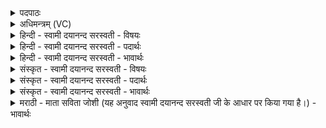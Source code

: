 <details><summary>पदपाठः</summary>

ह॒ꣳसः। शु॒चि॒षत्। शु॒चि॒सदिति॑ शुचि॒ऽसत्। वसुः॑। अ॒न्त॒रि॒क्ष॒सदित्य॑न्तरिक्ष॒ऽसत्। होता॑। वे॒दि॒षत्। वे॒दि॒सदिति॑ वेदि॒ऽसत्। अति॑थिः। दु॒रो॒ण॒सदिति॑ दुरोण॒ऽसत्। नृ॒षत्। नृ॒सदिति॑ नृ॒ऽसत्। व॒र॒सदिति॑ वर॒ऽसत्। ऋ॒त॒सदित्यृ॑त॒ऽसत्। व्यो॒म॒सदिति॑ व्योम॒ऽसत्। अ॒ब्जा इत्य॒प्ऽजाः। गो॒जा इति॑ गो॒ऽजाः। ऋ॒त॒जा इत्यृ॑त॒ऽजाः। अ॒द्रि॒जा इत्य॑द्रि॒ऽजाः। ऋ॒तम्। बृ॒हत्। १४।
</details>

<details><summary>अधिमन्त्रम् (VC)</summary>

- जीवेश्वरौ देवते
- त्रित ऋषिः
- भुरिग् जगती
- निषादः
</details>

<details><summary>हिन्दी - स्वामी दयानन्द सरस्वती - विषयः</summary>

अब अगले मन्त्र में परमात्मा और जीव के लक्षण कहे हैं ॥
</details>

<details><summary>हिन्दी - स्वामी दयानन्द सरस्वती - पदार्थः</summary>

पदार्थान्वयभाषाः -  हे प्रजा के पुरुषो ! तुम लोग जो (हंसः) दुष्ट कर्मों का नाशक (शुचिषत्) पवित्र व्यवहारों में वर्त्तमान (वसुः) सज्जनों में बसने वा उनको बसानेवाला (अन्तरिक्षसत्) धर्म के अवकाश में स्थित (होता) सत्य का ग्रहण करने और करानेवाला (वेदिषत्) सब पृथिवी वा यज्ञ के स्थान में स्थित (अतिथिः) पूजनीय वा राज्य की रक्षा के लिये यथोचित समय में भ्रमण करनेवाला (दुरोणसत्) ऋतुओं में सुखदायक आकाश में व्याप्त वा घर में रहनेवाला (नृषत्) सेना आदि के नायकों का अधिष्ठाता (वरसत्) उत्तम विद्वानों की आज्ञा में स्थित (ऋतसत्) सत्याचरणों में आरुढ़ (व्योमसत्) आकाश के समान सर्वव्यापक ईश्वर में स्थित (अब्जाः) प्राणों को प्रकट करनेहारा (गोजाः) इन्द्रिय वा पशुओं को प्रसिद्ध करनेहारा (ऋतजाः) सत्य विज्ञान को उत्पन्न करने हारा (अद्रिजाः) मेघों को वर्षानेवाला विद्वान् (ऋतम्) सत्यस्वरूप (बृहत्) अनन्त ब्रह्म और जीव को जाने, उस पुरुष को सभा का स्वामी राजा बना के निरन्तर आनन्द में रहो ॥१४ ॥
</details>

<details><summary>हिन्दी - स्वामी दयानन्द सरस्वती - भावार्थः</summary>

भावार्थभाषाः -  जो पुरुष ईश्वर के समान प्रजाओं को पालने और सुख देने में समर्थ हो, वही राजा होने के योग्य होता है, और ऐसे राजा के बिना प्रजाओं को सुख भी नहीं हो सकता ॥१४ ॥
</details>

<details><summary>संस्कृत - स्वामी दयानन्द सरस्वती - विषयः</summary>

अथात्मलक्षणान्याह ॥
</details>

<details><summary>संस्कृत - स्वामी दयानन्द सरस्वती - पदार्थः</summary>

पदार्थान्वयभाषाः -  हे प्रजाजनाः ! यूयं यो हंसः शुचिषद् वसुरन्तरिक्षसद्धोता वेदिषदतिथिर्दुरोणसन्नृषद् वरसदृतसद् व्योमसदब्जा गोजा ऋतजा अद्रिजा ऋतं बृहद् ब्रह्म जीवश्चास्ति, यस्तौ जानीयात् तं सभाधीशं राजानं कृत्वा सततमानन्दत ॥१४ ॥
</details>

<details><summary>संस्कृत - स्वामी दयानन्द सरस्वती - भावार्थः</summary>

भावार्थभाषाः -  य ईश्वरवत्प्रजाः पालयितुं सुखयितुं शक्नुयात् स एव राजा भवितुं योग्यः स्यान्न हीदृशेन राज्ञा विना प्रजाः सुखिन्यो भवितुमर्हन्ति ॥१४ ॥
</details>

<details><summary>मराठी - माता सविता जोशी (यह अनुवाद स्वामी दयानन्द सरस्वती जी के आधार पर किया गया है।) - भावार्थः</summary>

भावार्थभाषाः -  जो मनुष्य ईश्वराप्रमाणे प्रजेचे पालन करण्यास व सुख देण्यास समर्थ असेल तोच राजा होण्यायोग्य असतो व अशा राजाशिवाय प्रजेला कधी सुख मिळू शकत नाही.
</details>
